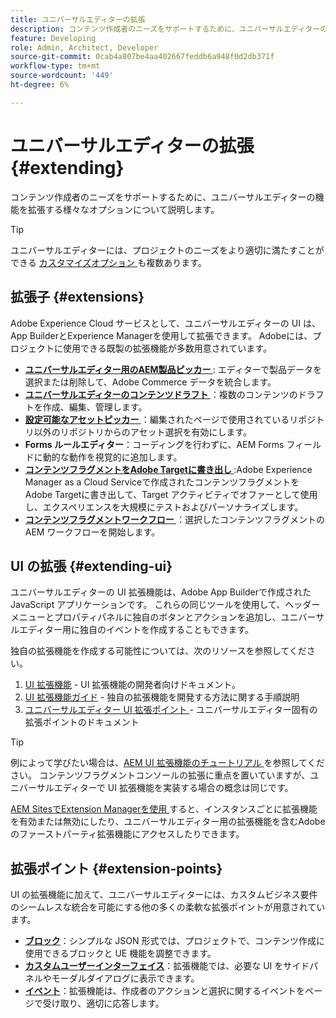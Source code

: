 ```yaml
---
title: ユニバーサルエディターの拡張
description: コンテンツ作成者のニーズをサポートするために、ユニバーサルエディターの機能を拡張する様々なオプションについて説明します。
feature: Developing
role: Admin, Architect, Developer
source-git-commit: 0cab4a807be4aa402667feddb6a948f0d2db371f
workflow-type: tm+mt
source-wordcount: '449'
ht-degree: 6%

---
```



# ユニバーサルエディターの拡張 {#extending}

コンテンツ作成者のニーズをサポートするために、ユニバーサルエディターの機能を拡張する様々なオプションについて説明します。

>[!TIP]
>
>ユニバーサルエディターには、プロジェクトのニーズをより適切に満たすことができる [ カスタマイズオプション ](/help/implementing/universal-editor/customizing.md) も複数あります。

## 拡張子 {#extensions}

Adobe Experience Cloud サービスとして、ユニバーサルエディターの UI は、App BuilderとExperience Managerを使用して拡張できます。 Adobeには、プロジェクトに使用できる既製の拡張機能が多数用意されています。

* **[ユニバーサルエディター用のAEM製品ピッカー ](https://developer.adobe.com/uix/docs/extension-manager/extension-developed-by-adobe/ue-product-picker/)**: エディターで製品データを選択または削除して、Adobe Commerce データを統合します。
* **[ユニバーサルエディターのコンテンツドラフト ](https://developer.adobe.com/uix/docs/extension-manager/extension-developed-by-adobe/universal-editor-content-drafts/)**：複数のコンテンツのドラフトを作成、編集、管理します。
* **[設定可能なアセットピッカー ](https://developer.adobe.com/uix/docs/extension-manager/extension-developed-by-adobe/configurable-asset-picker/)**：編集されたページで使用されているリポジトリ以外のリポジトリからのアセット選択を有効にします。
* **Forms ルールエディター**：コーディングを行わずに、AEM Forms フィールドに動的な動作を視覚的に追加します。
* **[コンテンツフラグメントをAdobe Targetに書き出し ](https://developer.adobe.com/uix/docs/extension-manager/extension-developed-by-adobe/exporting-content-fragment-to-adobe-target/)**:Adobe Experience Manager as a Cloud Serviceで作成されたコンテンツフラグメントをAdobe Targetに書き出して、Target アクティビティでオファーとして使用し、エクスペリエンスを大規模にテストおよびパーソナライズします。
* **[コンテンツフラグメントワークフロー ](https://developer.adobe.com/uix/docs/extension-manager/extension-developed-by-adobe/content-fragments-workflows/)**：選択したコンテンツフラグメントのAEM ワークフローを開始します。

## UI の拡張 {#extending-ui}

ユニバーサルエディターの UI 拡張機能は、Adobe App Builderで作成されたJavaScript アプリケーションです。 これらの同じツールを使用して、ヘッダーメニューとプロパティパネルに独自のボタンとアクションを追加し、ユニバーサルエディター用に独自のイベントを作成することもできます。

独自の拡張機能を作成する可能性については、次のリソースを参照してください。

1. [UI 拡張機能](https://developer.adobe.com/uix/docs/) - UI 拡張機能の開発者向けドキュメント。
1. [UI 拡張機能ガイド](https://developer.adobe.com/uix/docs/guides/) - 独自の拡張機能を開発する方法に関する手順説明
1. [ ユニバーサルエディター UI 拡張ポイント ](https://developer.adobe.com/uix/docs/services/aem-universal-editor/) - ユニバーサルエディター固有の拡張ポイントのドキュメント

>[!TIP]
>
>例によって学びたい場合は、[AEM UI 拡張機能のチュートリアル ](https://experienceleague.adobe.com/ja/docs/experience-manager-learn/cloud-service/developing/extensibility/ui/overview) を参照してください。 コンテンツフラグメントコンソールの拡張に重点を置いていますが、ユニバーサルエディターで UI 拡張機能を実装する場合の概念は同じです。

[AEM SitesでExtension Managerを使用 ](https://developer.adobe.com/uix/docs/extension-manager/) すると、インスタンスごとに拡張機能を有効または無効にしたり、ユニバーサルエディター用の拡張機能を含むAdobeのファーストパーティ拡張機能にアクセスしたりできます。

## 拡張ポイント {#extension-points}

UI の拡張機能に加えて、ユニバーサルエディターには、カスタムビジネス要件のシームレスな統合を可能にする他の多くの柔軟な拡張ポイントが用意されています。

* **[ブロック](/help/edge/developer/block-collection.md)**：シンプルな JSON 形式では、プロジェクトで、コンテンツ作成に使用できるブロックと UE 機能を調整できます。
* **[カスタムユーザーインターフェイス](#extending-ui)**：拡張機能では、必要な UI をサイドパネルやモーダルダイアログに表示できます。
* **[イベント](/help/implementing/universal-editor/events.md)**：拡張機能は、作成者のアクションと選択に関するイベントをページで受け取り、適切に応答します。
